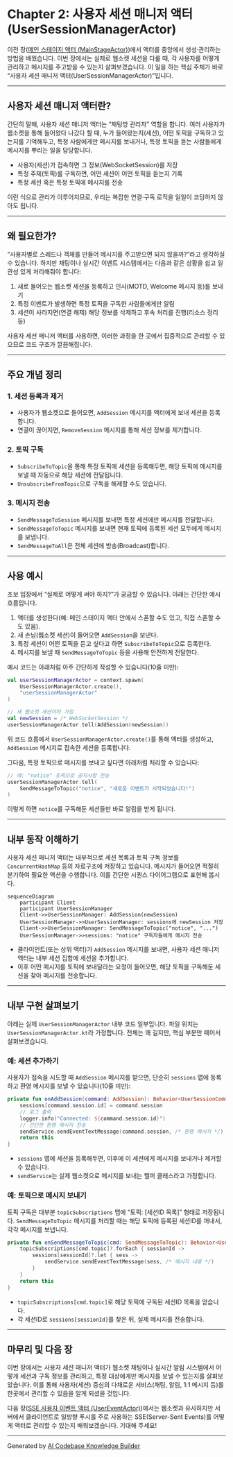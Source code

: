 # Chapter 2: 사용자 세션 매니저 액터 (UserSessionManagerActor)

이전 장([메인 스테이지 액터 (MainStageActor)](01_메인_스테이지_액터__mainstageactor__.md))에서 액터를 중앙에서 생성·관리하는 방법을 배웠습니다. 이번 장에서는 실제로 웹소켓 세션을 다룰 때, 각 사용자를 어떻게 관리하고 메시지를 주고받을 수 있는지 살펴보겠습니다. 이 일을 하는 핵심 주체가 바로 “사용자 세션 매니저 액터(UserSessionManagerActor)”입니다.

---

## 사용자 세션 매니저 액터란?

간단히 말해, 사용자 세션 매니저 액터는 “채팅방 관리자” 역할을 합니다. 여러 사용자가 웹소켓을 통해 들어왔다 나갔다 할 때, 누가 들어왔는지(세션), 어떤 토픽을 구독하고 있는지를 기억해두고, 특정 사람에게만 메시지를 보내거나, 특정 토픽을 듣는 사람들에게 메시지를 뿌리는 일을 담당합니다.

- 사용자(세션)가 접속하면 그 정보(WebSocketSession)를 저장  
- 특정 주제(토픽)를 구독하면, 어떤 세션이 어떤 토픽을 듣는지 기록  
- 특정 세션 혹은 특정 토픽에 메시지를 전송  

이런 식으로 관리가 이루어지므로, 우리는 복잡한 연결·구독 로직을 일일이 코딩하지 않아도 됩니다.

---

## 왜 필요한가?

“사용자별로 스레드나 객체를 만들어 메시지를 주고받으면 되지 않을까?”라고 생각하실 수 있습니다. 하지만 채팅이나 실시간 이벤트 시스템에서는 다음과 같은 상황을 쉽고 일관성 있게 처리해줘야 합니다:

1. 새로 들어오는 웹소켓 세션을 등록하고 인사(MOTD, Welcome 메시지 등)를 보내기  
2. 특정 이벤트가 발생하면 특정 토픽을 구독한 사람들에게만 알림  
3. 세션이 사라지면(연결 해제) 해당 정보를 삭제하고 후속 처리를 진행(리소스 정리 등)  

사용자 세션 매니저 액터를 사용하면, 이러한 과정을 한 곳에서 집중적으로 관리할 수 있으므로 코드 구조가 깔끔해집니다.

---

## 주요 개념 정리

### 1. 세션 등록과 제거
- 사용자가 웹소켓으로 들어오면, `AddSession` 메시지를 액터에게 보내 세션을 등록합니다.  
- 연결이 끊어지면, `RemoveSession` 메시지를 통해 세션 정보를 제거합니다.

### 2. 토픽 구독
- `SubscribeToTopic`을 통해 특정 토픽에 세션을 등록해두면, 해당 토픽에 메시지를 보낼 때 자동으로 해당 세션에 전달됩니다.  
- `UnsubscribeFromTopic`으로 구독을 해제할 수도 있습니다.

### 3. 메시지 전송
- `SendMessageToSession` 메시지를 보내면 특정 세션에만 메시지를 전달합니다.  
- `SendMessageToTopic` 메시지를 보내면 현재 토픽에 등록된 세션 모두에게 메시지를 보냅니다.  
- `SendMessageToAll`은 전체 세션에 방송(Broadcast)합니다.

---

## 사용 예시

초보 입장에서 “실제로 어떻게 써야 하지?”가 궁금할 수 있습니다. 아래는 간단한 예시 흐름입니다.

1. 액터를 생성한다(예: 메인 스테이지 액터 안에서 스폰할 수도 있고, 직접 스폰할 수도 있음).  
2. 새 손님(웹소켓 세션)이 들어오면 `AddSession`을 보낸다.  
3. 특정 세션이 어떤 토픽을 듣고 싶다고 하면 `SubscribeToTopic`으로 등록한다.  
4. 메시지를 보낼 때 `SendMessageToTopic` 등을 사용해 안전하게 전달한다.  

예시 코드는 아래처럼 아주 간단하게 작성할 수 있습니다(10줄 미만):

```kotlin
val userSessionManagerActor = context.spawn(
    UserSessionManagerActor.create(),
    "userSessionManagerActor"
)

// 새 웹소켓 세션이라 가정
val newSession = /* WebSocketSession */
userSessionManagerActor.tell(AddSession(newSession))
```

위 코드 흐름에서 `UserSessionManagerActor.create()`를 통해 액터를 생성하고, `AddSession` 메시지로 접속한 세션을 등록합니다.

그다음, 특정 토픽으로 메시지를 보내고 싶다면 아래처럼 처리할 수 있습니다:

```kotlin
// 예: "notice" 토픽으로 공지사항 전송
userSessionManagerActor.tell(
    SendMessageToTopic("notice", "새로운 이벤트가 시작되었습니다!")
)
```

이렇게 하면 `notice`를 구독해둔 세션들만 바로 알림을 받게 됩니다.

---

## 내부 동작 이해하기

사용자 세션 매니저 액터는 내부적으로 세션 목록과 토픽 구독 정보를 `ConcurrentHashMap` 등의 자료구조에 저장하고 있습니다. 메시지가 들어오면 적절히 분기하여 필요한 액션을 수행합니다. 이를 간단한 시퀀스 다이어그램으로 표현해 봅시다.

```mermaid
sequenceDiagram
    participant Client
    participant UserSessionManager
    Client->>UserSessionManager: AddSession(newSession)
    UserSessionManager->>UserSessionManager: sessions에 newSession 저장
    Client->>UserSessionManager: SendMessageToTopic("notice", "...")
    UserSessionManager->>sessions: "notice" 구독자들에게 메시지 전송
```

- 클라이언트(또는 상위 액터)가 `AddSession` 메시지를 보내면, 사용자 세션 매니저 액터는 내부 세션 집합에 세션을 추가합니다.  
- 이후 어떤 메시지를 토픽에 보내달라는 요청이 들어오면, 해당 토픽을 구독해둔 세션을 찾아 메시지를 전송합니다.

---

## 내부 구현 살펴보기

아래는 실제 `UserSessionManagerActor` 내부 코드 일부입니다. 파일 위치는 `UserSessionManagerActor.kt`라 가정합니다. 전체는 꽤 길지만, 핵심 부분만 떼어서 살펴보겠습니다.

### 예: 세션 추가하기

사용자가 접속을 시도할 때 `AddSession` 메시지를 받으면, 단순히 `sessions` 맵에 등록하고 환영 메시지를 보낼 수 있습니다(10줄 미만):

```kotlin
private fun onAddSession(command: AddSession): Behavior<UserSessionCommand> {
    sessions[command.session.id] = command.session
    // 로그 출력
    logger.info("Connected: ${command.session.id}")
    // 간단한 환영 메시지 전송
    sendService.sendEventTextMessage(command.session, /* 환영 메시지 */)
    return this
}
```

- `sessions` 맵에 세션을 등록해두면, 이후에 이 세션에게 메시지를 보내거나 제거할 수 있습니다.  
- `sendService`는 실제 웹소켓으로 메시지를 보내는 헬퍼 클래스라고 가정합니다.

### 예: 토픽으로 메시지 보내기

토픽 구독은 대부분 `topicSubscriptions` 맵에 “토픽: [세션ID 목록]” 형태로 저장됩니다. `SendMessageToTopic` 메시지를 처리할 때는 해당 토픽에 등록된 세션ID를 꺼내서, 각각 메시지를 보냅니다.

```kotlin
private fun onSendMessageToTopic(cmd: SendMessageToTopic): Behavior<UserSessionCommand> {
    topicSubscriptions[cmd.topic]?.forEach { sessionId ->
        sessions[sessionId]?.let { sess ->
            sendService.sendEventTextMessage(sess, /* 메시지 내용 */)
        }
    }
    return this
}
```

- `topicSubscriptions[cmd.topic]`로 해당 토픽에 구독된 세션ID 목록을 얻습니다.  
- 각 세션ID로 `sessions[sessionId]`를 찾은 뒤, 실제 메시지를 전송합니다.

---

## 마무리 및 다음 장

이번 장에서는 사용자 세션 매니저 액터가 웹소켓 채팅이나 실시간 알림 시스템에서 어떻게 세션과 구독 정보를 관리하고, 특정 대상에게만 메시지를 보낼 수 있는지를 살펴보았습니다. 이를 통해 사용자(세션) 중심의 다채로운 서비스(채팅, 알림, 1:1 메시지 등)를 한곳에서 관리할 수 있음을 알게 되셨을 것입니다.

다음 장([SSE 사용자 이벤트 액터 (UserEventActor)](03_sse_사용자_이벤트_액터__usereventactor__.md))에서는 웹소켓과 유사하지만 서버에서 클라이언트로 일방향 푸시를 주로 사용하는 SSE(Server-Sent Events)를 어떻게 액터로 관리할 수 있는지 배워보겠습니다. 기대해 주세요!  

---

Generated by [AI Codebase Knowledge Builder](https://github.com/The-Pocket/Tutorial-Codebase-Knowledge)